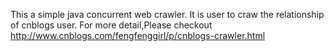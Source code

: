 This a simple java concurrent web crawler. It is user to craw the relationship of cnblogs user.
For more detail,Please checkout http://www.cnblogs.com/fengfenggirl/p/cnblogs-crawler.html
